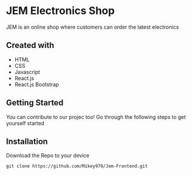 # JEM Electronics Shop 
JEM is an online shop where customers can order the latest electronics

## Created with

<ul>
  <li>HTML</li>
  <li>CSS</li>
  <li>Javascript</li>
  <li>React.js</li>
  <li>React.js Bootstrap</li>
</ul>

## Getting Started
You can contribute to our projec too! Go through the following steps to get yourself started

## Installation 

Download the Repo to your device
```
git clone https://github.com/Mikey970/Jem-Frontend.git
```
 
